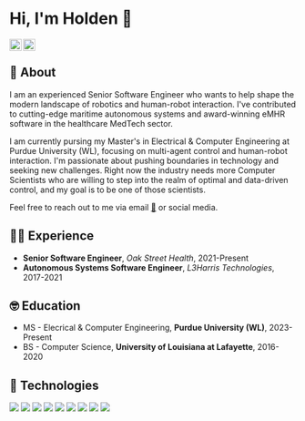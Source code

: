 # Hi, I'm Holden 👋

<a href="https://twitter.com/HoldenBabineaux">
  <img align="left" alt="Holden Babineaux | Twitter" width="21px" src="https://raw.githubusercontent.com/anuraghazra/anuraghazra/master/assets/twitter.svg" />
</a>

<a href="https://www.linkedin.com/in/holden-babineaux/">
  <img align="left" alt="Holden Babineaux | LinkedIn" width="21px" src="https://github.com/esduran/esduran/blob/master/assets/LI-In-Bug.png" />
</a>

<br />

## 🤖 About

I am an experienced Senior Software Engineer who wants to help shape the modern landscape of robotics and human-robot interaction.
I've contributed to cutting-edge maritime autonomous systems and award-winning eMHR software in the healthcare MedTech sector.

I am currently pursing my Master's in Electrical & Computer Engineering at Purdue University (WL), focusing on multi-agent control and human-robot interaction.
I'm passionate about pushing boundaries in technology and seeking new challenges.
Right now the industry needs more Computer Scientists who are willing to step into the realm of optimal and data-driven control, and my goal is to be one of those scientists.

Feel free to reach out to me via email [📧](mailto:holden.bab@outlook.com) or social media.

## 🧑‍💻 Experience

* **Senior Software Engineer**, _Oak Street Health_, 2021-Present
* **Autonomous Systems Software Engineer**, _L3Harris Technologies_, 2017-2021

## 🤓 Education

* MS - Elecrical & Computer Engineering, **Purdue University (WL)**, 2023-Present
* BS - Computer Science, **University of Louisiana at Lafayette**, 2016-2020

## 🚀 Technologies

![](https://img.shields.io/badge/-C-informational?style=flat&logo=C&logoColor=white&color=A8B9CC)
![](https://img.shields.io/badge/-C++-informational?style=flat&logo=c%2B%2B&logoColor=white&color=00599C)
![](https://img.shields.io/badge/-Python-informational?style=flat&logo=Python&logoColor=white&color=3776AB)
![](https://img.shields.io/badge/-GNU_Bash-informational?style=flat&logo=GNU+Bash&logoColor=white&color=4EAA25)
![](https://img.shields.io/badge/-Git-informational?style=flat&logo=Git&logoColor=white&color=F05032)
![](https://img.shields.io/badge/-Linux-informational?style=flat&logo=Linux&logoColor=black&color=FCC624)
![](https://img.shields.io/badge/-Docker-informational?style=flat&logo=Docker&logoColor=white&color=2496ED)
![](https://img.shields.io/badge/-Jenkins-informational?style=flat&logo=Jenkins&logoColor=white&color=D24939)
![](https://img.shields.io/badge/-GitLab-informational?style=flat&logo=GitLab&logoColor=white&color=FC6D26)
